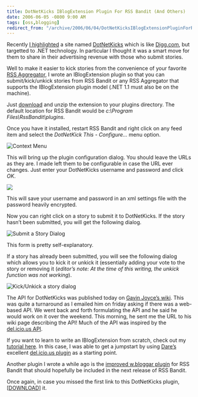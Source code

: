 ```yaml
---
title: DotNetKicks IBlogExtension Plugin For RSS Bandit (And Others)
date: 2006-06-05 -0800 9:00 AM
tags: [oss,blogging]
redirect_from: "/archive/2006/06/04/DotNetKicksIBlogExtensionPluginForRSSBanditAndOthers.aspx/"
---
```


Recently [I
highlighted](https://haacked.com/archive/2006/06/02/KickItToEarnPayola.aspx "DotNetKicks")
a site named
[DotNetKicks](http://dotnetkicks.com "Like Digg, but for .NET") which is
like [Digg.com](http://digg.com/ "Digg"), but targetted to .NET
technology. In particular I thought it was a smart move for them to
share in their advertising revenue with those who submit stories.

Well to make it easier to kick stories from the convenience of your
favorite [RSS Aggregator](http://www.rssbandit.org/ "RSS Bandit Home"),
I wrote an IBlogExtension plugin so that you can submit/kick/unkick
stories from RSS Bandit or any RSS Aggregator that supports the
IBlogExtension plugin model (.NET 1.1 must also be on the machine).

Just
[download](https://haacked.com/code/BlogExtension.DotNetKicks.zip "DotNetKicks Plugin")
and unzip the extension to your plugins directory. The default location
for RSS Bandit would be *c:\\Program Files\\RssBandit\\plugins*.

Once you have it installed, restart RSS Bandit and right click on any
feed item and select the *DotNetKick This - Configure...* menu option.

![Context Menu](https://haacked.com/images/SNAG-0036.gif)

This will bring up the plugin configuration dialog. You should leave the
URLs as they are. I made left them to be configurable in case the URL
ever changes. Just enter your DotNetKicks username and password and
click *OK*.

![](https://haacked.com/images/SNAG-0037.gif)

This will save your username and password in an xml settings file with
the password heavily encrypted.

Now you can right click on a story to submit it to DotNetKicks. If the
story hasn’t been submitted, you will get the following dialog.

![Submit a Story Dialog](https://haacked.com/images/SNAG-0038.gif)

This form is pretty self-explanatory.

If a story has already been submitted, you will see the following dialog
which allows you to kick it or unkick it (essentially adding your vote
to the story or removing it (*editor’s note: At the time of this
writing, the unkick function was not working*).

![Kick/Unkick a story dialog](https://haacked.com/images/SNAG-0039.gif)

The API for DotNetKicks was published today on [Gavin Joyce’s
wiki](http://public.gavinjoyce.com/default.aspx/Public/KickApi.html "Gavin Joyce").
This was quite a turnaround as I emailed him on friday asking if there
was a web-based API. We went back and forth formulating the API and he
said he would work on it over the weekend. This morning, he sent me the
URL to his wiki page describing the API! Much of the API was inspired by
the [del.icio.us
API](http://www.programmableweb.com/api/del.icio.us "Del.icio.us API").

If you want to learn to write an IBlogExtension from scratch, check out
my [tutorial
here](http://www.rssbandit.org/docs/html/advanced/building_and_using_bandit_plugins.htm "IBlogExtension tutorial").
In this case, I was able to get a jumpstart by using
[Dare’s](http://www.25hoursaday.com/weblog/ "Dare Obasanjo") excellent
[del.icio.us
plugin](http://www.25hoursaday.com/weblog/PermaLink.aspx?guid=d2ad1435-f213-4e34-886f-52bfb0efa7b3 "Post to del.icio.us")
as a starting point.

Another plugin I wrote a while ago is the [improved w.bloggar
plugin](https://haacked.com/archive/2004/12/04/1697.aspx "Improved w.bloggar plugin")
for RSS Bandit that should hopefully be included in the next release of
RSS Bandit.

Once again, in case you missed the first link to this DotNetKicks
plugin,
[[DOWNLOAD](https://haacked.com/code/BlogExtension.DotNetKicks.zip "DotNetKicks Plugin")]
it.

